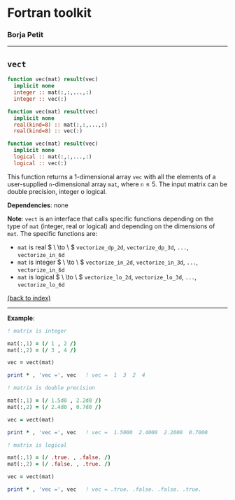

# Fortran toolkit

### Borja Petit

---

## ```vect```

```fortran
function vec(mat) result(vec)
  implicit none
  integer :: mat(:,:,...,:)
  integer :: vec(:)
```
```fortran
function vec(mat) result(vec)
  implicit none
  real(kind=8) :: mat(:,:,...,:)
  real(kind=8) :: vec(:)
```

```fortran
function vec(mat) result(vec)
  implicit none
  logical :: mat(:,:,...,:)
  logical :: vec(:)
```


This function returns a 1-dimensional array ```vec``` with all the elements of a user-supplied ```n```-dimensional array ```mat```, where ```n```$\leq5$. The input matrix can be double precision, integer o logical.

**Dependencies**: none

**Note**: ```vect``` is an interface that calls specific functions depending on the type of ```mat``` (integer, real or logical) and depending on the dimensions of ```mat```. The specific functions are:
- ```mat``` is real $ \ \to \ $ ```vectorize_dp_2d```, ```vectorize_dp_3d```, ```...```, ```vectorize_in_6d```
- ```mat``` is integer $ \ \to \ $ ```vectorize_in_2d```, ```vectorize_in_3d```, ```...```, ```vectorize_in_6d```
- ```mat``` is logical $ \ \to \ $ ```vectorize_lo_2d```, ```vectorize_lo_3d```, ```...```, ```vectorize_lo_6d```

[(back to index)](../index.md)

---

**Example**:

```fortran
! matrix is integer

mat(:,1) = (/ 1 , 2 /)
mat(:,2) = (/ 3 , 4 /)

vec = vect(mat)

print * , 'vec =', vec   ! vec =  1  3  2  4
```

```fortran
! matrix is double precision

mat(:,1) = (/ 1.5d0 , 2.2d0 /)
mat(:,2) = (/ 2.4d0 , 0.7d0 /)

vec = vect(mat)

print * , 'vec =', vec   ! vec =  1.5000  2.4000  2.2000  0.7000
```


```fortran
! matrix is logical

mat(:,1) = (/ .true. , .false. /)
mat(:,2) = (/ .false. , .true. /)

vec = vect(mat)

print * , 'vec =', vec   ! vec = .true. .false. .false. .true.
```



